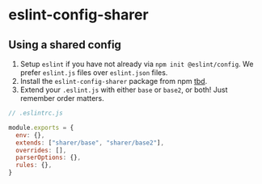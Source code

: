 # eslint-config-sharer

## Using a shared config

1. Setup `eslint` if you have not already via `npm init @eslint/config`. We prefer `eslint.js` files over `eslint.json` files.
1. Install the `eslint-config-sharer` package from npm [tbd]().
1. Extend your `.eslint.js` with either `base` or `base2`, or both! Just remember order matters.

```js
// .eslintrc.js

module.exports = {
  env: {},
  extends: ["sharer/base", "sharer/base2"],
  overrides: [],
  parserOptions: {},
  rules: {},
}
```

